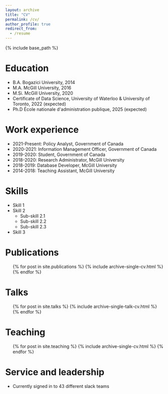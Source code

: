 ```yaml
---
layout: archive
title: "CV"
permalink: /cv/
author_profile: true
redirect_from:
  - /resume
---
```


{% include base_path %}

Education
======
* B.A. Bogazici University, 2014
* M.A. McGill University, 2016
* M.Si. McGill University, 2020
* Certificate of Data Science, University of Waterloo & University of Toronto, 2022 (expected)
* Ph.D École nationale d'administration publique, 2025 (expected)

Work experience
======
* 2021-Present: Policy Analyst, Government of Canada
* 2020-2021: Information Management Officer, Government of Canada
* 2019-2020: Student, Government of Canada
* 2018-2020: Research Administrator, McGill University
* 2018-2019: Database Developer, McGill University
* 2014-2018: Teaching Assistant, McGill University
  
Skills
======
* Skill 1
* Skill 2
  * Sub-skill 2.1
  * Sub-skill 2.2
  * Sub-skill 2.3
* Skill 3

Publications
======
  <ul>{% for post in site.publications %}
    {% include archive-single-cv.html %}
  {% endfor %}</ul>
  
Talks
======
  <ul>{% for post in site.talks %}
    {% include archive-single-talk-cv.html %}
  {% endfor %}</ul>
  
Teaching
======
  <ul>{% for post in site.teaching %}
    {% include archive-single-cv.html %}
  {% endfor %}</ul>
  
Service and leadership
======
* Currently signed in to 43 different slack teams
